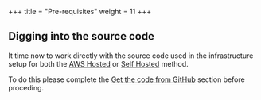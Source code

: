 +++
title = "Pre-requisites"
weight = 11
+++

## Digging into the source code ##
It time now to work directly with the source code used in the infrastructure setup for both the [AWS Hosted](/0-setup/1-aws-hosted.html) or [Self Hosted](/0-setup/1-self-hosted.html) method.

To do this please complete the [Get the code from GitHub](../99-the-code/5-deploy.html) section before proceding.